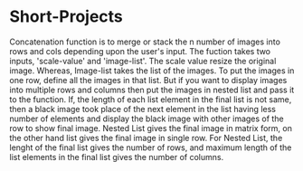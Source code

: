 # Short-Projects

Concatenation function is to merge or stack the n number of images into rows and cols depending upon the user's input. The fuction takes two inputs, 'scale-value' and 'image-list'. The scale value resize the original image. Whereas, Image-list takes the list of the images. To put the images in one row, define all the images in that list. But if you want to display images into multiple rows and columns then put the images in nested list and pass it to the function. If, the length of each list element in the final list is not same, then a black image took place of the next element in the list having less number of elements and display the black image with other images of the row to show final image. 
Nested List gives the final image in matrix form, on the other hand list gives the final image in single row.
For Nested List, the lenght of the final list gives the number of rows, and maximum length of the list elements in the final list gives the number of columns. 
